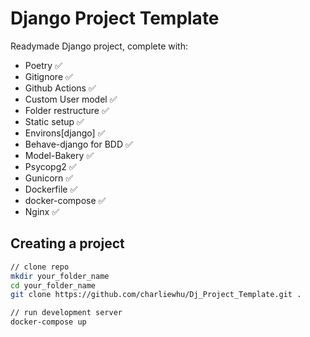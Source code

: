 # Django Project Template

Readymade Django project, complete with:
* Poetry ✅
* Gitignore ✅
* Github Actions ✅
* Custom User model ✅
* Folder restructure ✅
* Static setup ✅
* Environs[django] ✅
* Behave-django for BDD ✅
* Model-Bakery ✅
* Psycopg2 ✅
* Gunicorn ✅
* Dockerfile ✅
* docker-compose ✅
* Nginx ✅

## Creating a project

```bash
// clone repo
mkdir your_folder_name
cd your_folder_name
git clone https://github.com/charliewhu/Dj_Project_Template.git .

// run development server
docker-compose up
```

